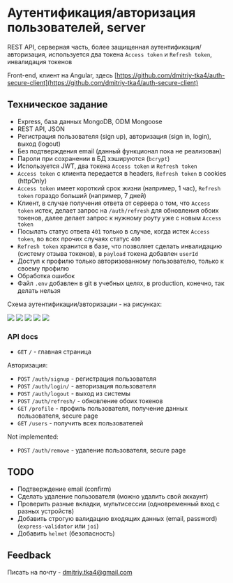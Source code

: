 # Аутентификация/авторизация пользователей, server

REST API, серверная часть, более защищенная аутентификация/авторизация, используется два токена `Access token` и `Refresh token`, инвалидация токенов

Front-end, клиент на Angular, здесь [https://github.com/dmitriy-tka4/auth-secure-client](https://github.com/dmitriy-tka4/auth-secure-client)

## Техническое задание

* Express, база данных MongoDB, ODM Mongoose
* REST API, JSON
* Регистрация пользователя (sign up), авторизация (sign in, login), выход (logout)
* Без подтверждения email (данный функционал пока не реализован)
* Пароли при сохранении в БД хэшируются (`bcrypt`)
* Используется JWT, два токена `Access token` и `Refresh token`
* `Access token` с клиента передается в headers, `Refresh token` в cookies (httpOnly)
* `Access token` имеет короткий срок жизни (например, 1 час), `Refresh token` гораздо больший (например, 7 дней)
* Клиент, в случае получения ответа от сервера о том, что `Access token` истек, делает запрос на `/auth/refresh` для обновления обоих токенов, далее делает запрос к нужному роуту уже с новым `Access token`
* Посылать статус ответа `401` только в случае, когда истек `Access token`, во всех прочих случаях статус `400`
* `Refresh token` хранится в базе, что позволяет сделать инвалидацию (систему отзыва токенов), в `payload` токена добавлен `userId`
* Доступ к профилю только авторизованному пользователю, только к своему профилю
* Обработка ошибок
* Файл `.env` добавлен в git в учебных целях, в production, конечно, так делать нельзя

Схема аутентификации/авторизации - на рисунках:

![](docs/scheme-secure-1.png)
![](docs/scheme-secure-2.png)
![](docs/scheme-secure-3.png)
![](docs/scheme-secure-4.png)
![](docs/scheme-secure-5.png)

### API docs

* `GET` `/` - главная страница

Авторизация:

* `POST` `/auth/signup` - регистрация пользователя
* `POST` `/auth/login/` - авторизация пользователя
* `POST` `/auth/logout` - выход из системы
* `POST` `/auth/refresh/` - обновление обоих токенов
* `GET` `/profile` - профиль пользователя, получение данных пользователя, secure page
* `GET` `/users` - получить всех пользователей

Not implemented:

* `POST` `/auth/remove` - удаление пользователя, secure page

## TODO

* Подтверждение email (confirm)
* Сделать удаление пользователя (можно удалить свой аккаунт)
* Проверить разные вкладки, мультисессии (одновременный вход с разных устройств)
* Добавить строгую валидацию входящих данных (email, password) (`express-validator` или `joi`)
* Добавить `helmet` (безопасность)

## Feedback

Писать на почту - dmitriy.tka4@gmail.com

